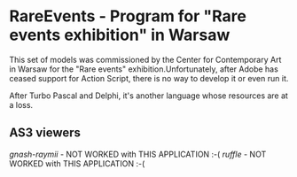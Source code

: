 # RareEvents - Program for "Rare events exhibition" in Warsaw 

This set of models was commissioned by the Center for Contemporary Art in Warsaw for the "Rare events" exhibition.Unfortunately, after Adobe has ceased support for Action Script, there is no way to develop it or even run it.

After Turbo Pascal and Delphi, it's another language whose resources are at a loss.

## AS3 viewers 
_gnash-raymii_ - NOT WORKED with THIS APPLICATION :-(
_ruffle_ - NOT WORKED with THIS APPLICATION :-(

